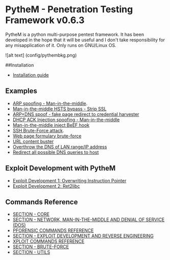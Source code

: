 # PytheM - Penetration Testing Framework v0.6.3

PytheM is a python multi-purpose pentest framework. It has been developed in the hope that it will be useful and I don't take responsibility for any misapplication of it. Only runs on GNU/Linux OS.

![alt text] (config/pythembkg.png)

##Installation

- [Installation guide](https://github.com/m4n3dw0lf/PytheM/wiki/Installation#installation)

## Examples

- [ARP spoofing - Man-in-the-middle](https://github.com/m4n3dw0lf/PytheM/wiki/Examples#arp-spoofing---man-in-the-middle).
- [Man-in-the-middle HSTS bypass - Strip SSL](https://github.com/m4n3dw0lf/PytheM/wiki/Examples#man-in-the-middle-hsts-bypass---strip-ssl)
- [ARP+DNS spoof - fake page redirect to credential harvester](https://github.com/m4n3dw0lf/PytheM/wiki/Examples#arpdns-spoof---fake-page-redirect-to-credential-harvester)
- [DHCP ACK Injection spoofing - Man-in-the-middle](https://github.com/m4n3dw0lf/PytheM/wiki/Examples#man-in-the-middle-dhcp-spoofing---dhcp-ack-injection)
- [Man-in-the-middle inject BeEF hook](https://github.com/m4n3dw0lf/PytheM/wiki/Examples#inject-beef-hook)
- [SSH Brute-Force attack](https://github.com/m4n3dw0lf/PytheM/wiki/Examples#ssh-brute-force-attack).
- [Web page formulary brute-force](https://github.com/m4n3dw0lf/PytheM/wiki/Examples#web-page-formulary-brute-force)
- [URL content buster](https://github.com/m4n3dw0lf/PytheM/wiki/Examples#url-content-buster)
- [Overthrow the DNS of LAN range/IP address](https://github.com/m4n3dw0lf/PytheM/wiki/Examples#overthrow-the-dns-of-lan-rangeip-address)
- [Redirect all possible DNS queries to host](https://github.com/m4n3dw0lf/PytheM/wiki/Examples#redirect-all-possible-dns-queries-to-host)

## Exploit Development with PytheM

- [Exploit Development 1: Overwriting Instruction Pointer](https://github.com/m4n3dw0lf/PytheM/wiki/Exploit-development#exploit-development-1-overwriting-instruction-pointer)
- [Exploit Development 2: Ret2libc](https://github.com/m4n3dw0lf/PytheM/wiki/Exploit-development#exploit-development-2-ret2libc)

## Commands Reference

- [SECTION - CORE](https://github.com/m4n3dw0lf/PytheM/wiki/Commands-Reference#section---core)
- [SECTION - NETWORK, MAN-IN-THE-MIDDLE AND DENIAL OF SERVICE (DOS)](https://github.com/m4n3dw0lf/PytheM/wiki/Commands-Reference#section---network-man-in-the-middle-and-denial-of-service-dos)
 - [PFORENSIC COMMANDS REFERENCE](https://github.com/m4n3dw0lf/PytheM/wiki/Commands-Reference#pforensic-commands-reference)
- [SECTION - EXPLOIT DEVELOPMENT AND REVERSE ENGINEERING](https://github.com/m4n3dw0lf/PytheM/wiki/Commands-Reference#section---exploit-development-and-reverse-engineering)
 - [XPLOIT COMMANDS REFERENCE](https://github.com/m4n3dw0lf/PytheM/wiki/Commands-Reference#xploit-commands-reference)
- [SECTION - BRUTE-FORCE](https://github.com/m4n3dw0lf/PytheM/wiki/Commands-Reference#section---brute-force)
- [SECTION - UTILS](https://github.com/m4n3dw0lf/PytheM/wiki/Commands-Reference#section---utils)
